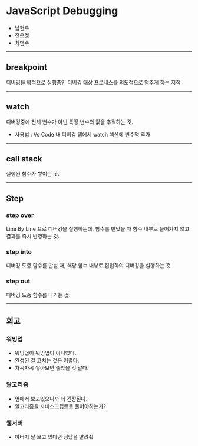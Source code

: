 # JavaScript Debugging
- 남현우
- 전은정
- 최범수

---

## breakpoint

디버깅을 목적으로 실행중인 디버깅 대상 프로세스를 의도적으로 멈추게 하는 지점.

---

## watch

디버깅중에 전체 변수가 아닌 특정 변수의 값을 추적하는 것.

- 사용법 : Vs Code 내 디버깅 탭에서 watch 섹션에 변수명 추가


---

## call stack

실행된 함수가 쌓이는 곳.


---

## Step
### step over

Line By Line 으로 디버깅을 실행하는데, 함수를 만났을 때 함수 내부로 들어가지 않고 결과를 즉시 반영하는 것.


### step into

디버깅 도중 함수를 만날 때, 해당 함수 내부로 집입하여 디버깅을 실행하는 것.


### step out

디버깅 도중 함수를 나가는 것.

---

## 회고

### 워밍업
- 워밍업이 워밍업이 아니였다.
- 완성된 걸 고치는 것은 어렵다.
- 차곡차곡 쌓아보면 좋았을 것 같다.

### 알고리즘
- 옆에서 보고있으니까 더 긴장된다.
- 알고리즘을 자바스크립트로 풀어야하는가?

### 웹서버
- 아버지 날 보고 있다면 정답을 알려줘
